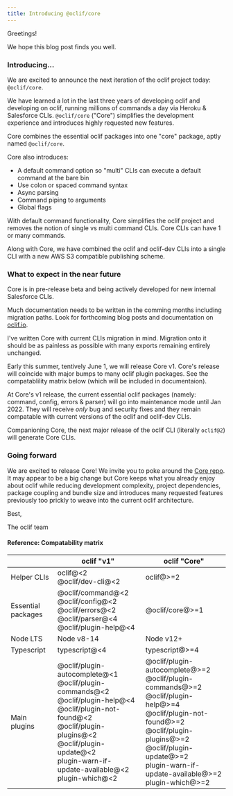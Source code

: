 ```yaml
---
title: Introducing @oclif/core
---
```

Greetings!

We hope this blog post finds you well.

### Introducing... 

We are excited to announce the next iteration of the oclif project today: `@oclif/core`.

We have learned a lot in the last three years of developing oclif and developing on oclif, running millions of commands a day via Heroku & Salesforce CLIs.
`@oclif/core` ("Core") simplifies the development experience and introduces highly requested new features.

Core combines the essential oclif packages into one "core" package, aptly named `@oclif/core`. 

Core also introduces:
- A default command option so "multi" CLIs can execute a default command at the bare bin
- Use colon or spaced command syntax
- Async parsing 
- Command piping to arguments
- Global flags

With default command functionality, Core simplifies the oclif project and removes the notion of single vs multi command CLIs. Core CLIs can have 1 or many commands.

Along with Core, we have combined the oclif and oclif-dev CLIs into a single CLI with a new AWS S3 compatible publishing scheme.

### What to expect in the near future

Core is in pre-release beta and being actively developed for new internal Salesforce CLIs.

Much documentation needs to be written in the comming months including migration paths. Look for forthcoming blog posts and documentation on [oclif.io](https://oclif.io).

I've written Core with current CLIs migration in mind. Migration onto it should be as painless as possible with many exports remaining entirely unchanged.

Early this summer, tentively June 1, we will release Core v1. Core's release will coincide with major bumps to many oclif plugin packages. See the compatablility matrix below (which will be included in documentaion).

At Core's v1 release, the current essential oclif packages (namely: command, config, errors & parser) will go into maintenance mode until Jan 2022. They will receive _only_ bug and security fixes and they remain compatable with current versions of the oclif and oclif-dev CLIs.

Companioning Core, the next major release of the oclif CLI (literally `oclif@2`) will generate Core CLIs. 

### Going forward

We are excited to release Core! We invite you to poke around the [Core repo](https://github.com/oclif/core). It may appear to be a big change but Core keeps what you already enjoy about oclif while reducing development complexity, project dependencies, package coupling and bundle size and introduces many requested features previously too prickly to weave into the current oclif architecture.

Best,

The oclif team

#### Reference: Compatability matrix

| | oclif "v1" | oclif "Core" |
| - | - | -| 
| Helper CLIs | oclif@<2<br/>@oclif/dev-cli@<2 | oclif@>=2
| Essential packages | @oclif/command@<2<br/>@oclif/config@<2<br/>@oclif/errors@<2<br/>@oclif/parser@<4<br/>@oclif/plugin-help@<4<br/> | @oclif/core@>=1
| Node LTS | Node v8-14 | Node v12+ |
| Typescript | typescript@<4 | typescript@>=4 |
| Main plugins | @oclif/plugin-autocomplete@<1<br/>@oclif/plugin-commands@<2<br/>@oclif/plugin-help@<4<br/>@oclif/plugin-not-found@<2<br/>@oclif/plugin-plugins@<2<br/>@oclif/plugin-update@<2<br/>plugin-warn-if-update-available@<2<br/>plugin-which@<2<br/> | @oclif/plugin-autocomplete@>=2<br/>@oclif/plugin-commands@>=2<br/>@oclif/plugin-help@>=4<br/>@oclif/plugin-not-found@>=2<br/>@oclif/plugin-plugins@>=2<br/>@oclif/plugin-update@>=2<br/>plugin-warn-if-update-available@>=2<br/>plugin-which@>=2<br/> |
